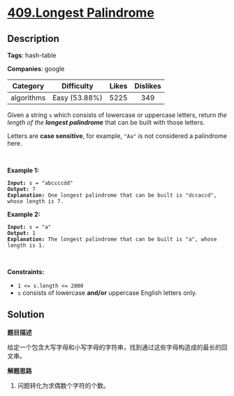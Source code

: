 # [409.Longest Palindrome](https://leetcode.com/problems/longest-palindrome/description/)

## Description

**Tags**: hash-table

**Companies**: google

| Category | Difficulty | Likes | Dislikes |
| :------: | :--------: | :---: | :------: |
| algorithms | Easy (53.88%) | 5225 | 349 |

<p>Given a string <code>s</code> which consists of lowercase or uppercase letters, return <em>the length of the <strong>longest palindrome</strong></em>&nbsp;that can be built with those letters.</p>
<p>Letters are <strong>case sensitive</strong>, for example,&nbsp;<code>&quot;Aa&quot;</code> is not considered a palindrome here.</p>
<p>&nbsp;</p>
<p><strong class="example">Example 1:</strong></p>
<pre><code><strong>Input:</strong> s = &quot;abccccdd&quot;
<strong>Output:</strong> 7
<strong>Explanation:</strong> One longest palindrome that can be built is &quot;dccaccd&quot;, whose length is 7.</code></pre>
<p><strong class="example">Example 2:</strong></p>
<pre><code><strong>Input:</strong> s = &quot;a&quot;
<strong>Output:</strong> 1
<strong>Explanation:</strong> The longest palindrome that can be built is &quot;a&quot;, whose length is 1.</code></pre>
<p>&nbsp;</p>
<p><strong>Constraints:</strong></p>
<ul>
  <li><code>1 &lt;= s.length &lt;= 2000</code></li>
  <li><code>s</code> consists of lowercase <strong>and/or</strong> uppercase English&nbsp;letters only.</li>
</ul>

## Solution

**题目描述**

给定一个包含大写字母和小写字母的字符串，找到通过这些字母构造成的最长的回文串。

**解题思路**

1. 问题转化为求偶数个字符的个数。

